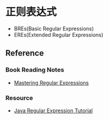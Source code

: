 # 正则表达式

* BREs(Basic Regular Expressions)
* EREs(Extended Regular Expressions)


## Reference
### Book Reading Notes
* [Mastering Regular Expressions](https://github.com/SunnnyChan/SunnnyChan.github.io/blob/master/post/readme/reading/basic/mastering-RE/README.md)

### Resource 
*  [Java Regular Expression Tutorial](https://howtodoinjava.com/java-regular-expression-tutorials/)
